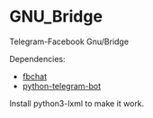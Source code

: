 # GNU_Bridge
Telegram-Facebook Gnu/Bridge

Dependencies:
 - [fbchat](https://github.com/carpedm20/fbchat)
 - [python-telegram-bot](https://github.com/python-telegram-bot/python-telegram-bot>)
 
 Install python3-lxml to make it work.
